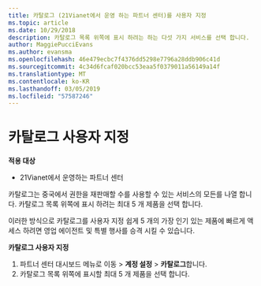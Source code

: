 ```yaml
---
title: 카탈로그 (21Vianet에서 운영 하는 파트너 센터)를 사용자 지정
ms.topic: article
ms.date: 10/29/2018
description: 카탈로그 목록 위쪽에 표시 하려는 하는 다섯 가지 서비스를 선택 합니다.
author: MaggiePucciEvans
ms.author: evansma
ms.openlocfilehash: 46e479ecbc7f4376dd5298e7796a28ddb906c41d
ms.sourcegitcommit: 4c34d6fcaf020bcc53eaa5f0379011a56149a14f
ms.translationtype: MT
ms.contentlocale: ko-KR
ms.lasthandoff: 03/05/2019
ms.locfileid: "57587246"
---
```

# <a name="customize-the-catalog"></a>카탈로그 사용자 지정

**적용 대상**

-   21Vianet에서 운영하는 파트너 센터


카탈로그는 중국에서 권한을 재판매할 수를 사용할 수 있는 서비스의 모든를 나열 합니다. 카탈로그 목록 위쪽에 표시 하려는 최대 5 개 제품을 선택 합니다. 

이러한 방식으로 카탈로그를 사용자 지정 쉽게 5 개의 가장 인기 있는 제품에 빠르게 액세스 하려면 영업 에이전트 및 특별 행사를 승격 시킬 수 있습니다. 

**카탈로그 사용자 지정**

1.  파트너 센터 대시보드 메뉴로 이동 &gt; **계정 설정** &gt; **카탈로그**합니다.
2.  카탈로그 목록 위쪽에 표시할 최대 5 개 제품을 선택 합니다.

 

 




